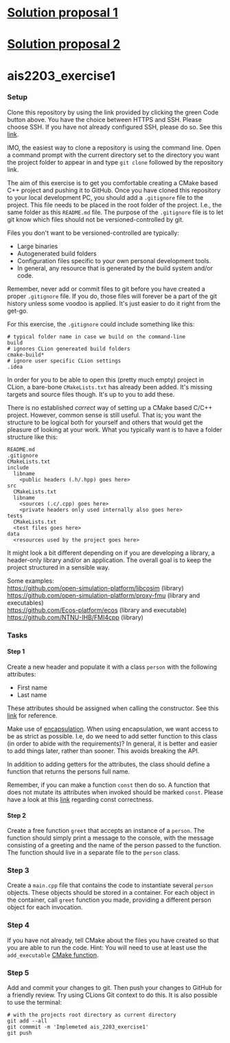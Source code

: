 
# [Solution proposal 1](https://github.com/AIS2203-H-2023/exercise1-markaren/tree/header-solution)
# [Solution proposal 2](https://github.com/AIS2203-H-2023/exercise1-markaren/tree/src-solution)


# ais2203_exercise1

### Setup

Clone this repository by using the link provided by clicking the green Code button above. 
You have the choice between HTTPS and SSH. Please choose SSH. 
If you have not already configured SSH, please do so. 
See this [link](https://docs.github.com/en/authentication/connecting-to-github-with-ssh).

IMO, the easiest way to clone a repository is using the command line. 
Open a command prompt with the current directory set to the directory you want the project folder to appear in and type `git clone` followed by the repository link.

The aim of this exercise is to get you comfortable creating a CMake based C++ project and pushing it to GitHub. 
Once you have cloned this repository to your local development PC, you should add a `.gitignore` file to the project. 
This file needs to be placed in the root folder of the project. I.e., the same folder as this `README.md` file. 
The purpose of the `.gitignore` file is to let git know which files should not be versioned-controlled by git. 

Files you don't want to be versioned-controlled are typically:
* Large binaries
* Autogenerated build folders
* Configuration files specific to your own personal development tools.
* In general, any resource that is generated by the build system and/or code.

Remember, never add or commit files to git before you have created a proper `.gitignore` file. 
If you do, those files will forever be a part of the git history unless some voodoo is applied. 
It's just easier to do it right from the get-go.

For this exercise, the `.gitignore` could include something like this:

```
# typical folder name in case we build on the command-line
build    
# ignores CLion genereated build folders
cmake-build*  
# ignore user specific CLion settings
.idea         
```

In order for you to be able to open this (pretty much empty) project in CLion, a bare-bone `CMakeLists.txt` has already been added. 
It's missing targets and source files though. It's up to you to add these.

There is no established _correct_ way of setting up a CMake based C/C++ project. However, common sense is still useful. 
That is; you want the structure to be logical both for yourself and others that would get the pleasure of looking at your work. 
What you typically want is to have a folder structure like this:

```
README.md
.gitignore
CMakeLists.txt
include
  libname
    <public headers (.h/.hpp) goes here>
src
  CMakeLists.txt
  libname
    <sources (.c/.cpp) goes here>
    <private headers only used internally also goes here>
tests
  CMakeLists.txt
  <test files goes here>
data
  <resources used by the project goes here>
```

It might look a bit different depending on if you are developing a library, a header-only library and/or an application. 
The overall goal is to keep the project structured in a sensible way.

Some examples: <br>
https://github.com/open-simulation-platform/libcosim (library) <br>
https://github.com/open-simulation-platform/proxy-fmu (library and executables) <br>
https://github.com/Ecos-platform/ecos (library and executable) <br>
https://github.com/NTNU-IHB/FMI4cpp (library)

### Tasks

#### Step 1 

Create a new header and populate it with a class `person` with the following attributes:
* First name
* Last name

These attributes should be assigned when calling the constructor. 
See this [link](https://en.cppreference.com/w/cpp/language/constructor) for reference.

Make use of [encapsulation](https://www.w3schools.com/CPP/cpp_encapsulation.asp). 
When using encapsulation, we want access to be as strict as possible. 
I.e, do we need to add setter function to this class (in order to abide with the requirements)? 
In general, it is better and easier to add things later, rather than sooner. This avoids breaking the API.

In addition to adding getters for the attributes, the class should define a function that returns the persons full name.

Remember, if you can make a function `const` then do so. A function that does not mutate its attributes when invoked should be marked `const`. 
Please have a look at this [link](https://isocpp.org/wiki/faq/const-correctness) regarding const correctness.

#### Step 2

Create a free function `greet` that accepts an instance of a `person`.
The function should simply print a message to the console, with the message consisting of a greeting and the name of 
the person passed to the function.
The function should live in a separate file to the `person` class.

### Step 3
Create a `main.cpp` file that contains the code to instantiate several `person` objects. These objects should be stored in a container.
For each object in the container, call `greet` function you made, providing a different person object for each invocation.

### Step 4
If you have not already, tell CMake about the files you have created so that you are able to run the code.
Hint: You will need to use at least use the `add_executable` [CMake function](https://cmake.org/cmake/help/latest/command/add_executable.html).

### Step 5
Add and commit your changes to git. Then push your changes to GitHub for a friendly review.
Try using CLions Git context to do this. It is also possible to use the terminal:
```
# with the projects root directory as current directory
git add --all
git commmit -m 'Implemeted ais_2203_exercise1'
git push
```
